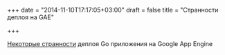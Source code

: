 +++
date = "2014-11-10T17:17:05+03:00"
draft = false
title = "Странности деплоя на GAE"

+++

<p><a href="http://brno.postach.io/gotchas-when-deploying-golang-apps-on-google-app-engine">Некоторые странности</a> деплоя Go приложения на&nbsp;Google App Engine</p>

